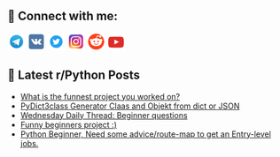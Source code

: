 ## 🔎 Connect with me:
[<img src="https://github.com/bullbesh/bullbesh/blob/main/images/Telegram.png" width="32" height="32" />](https://t.me/bullbesh)
[<img src="https://github.com/bullbesh/bullbesh/blob/main/images/VK.png" width="32" height="32" />](https://vk.com/bullbesh)
[<img src="https://github.com/bullbesh/bullbesh/blob/main/images/Twitter.png" width="32" height="32" />](https://twitter.com/bullbesh1)
[<img src="https://github.com/bullbesh/bullbesh/blob/main/images/Instagram.png" width="32" height="32" />](https://www.instagram.com/bullbesh)
[<img src="https://github.com/bullbesh/bullbesh/blob/main/images/Reddit.png" width="32" height="32" />](https://www.reddit.com/user/bullbesh)
[<img src="https://github.com/bullbesh/bullbesh/blob/main/images/YouTube.png" width="32" height="32" />](https://www.youtube.com/channel/UCtfjRs6uzgq5mfm8S06WTcg)

## 📕 Latest r/Python Posts
<!-- BLOG-POST-LIST:START -->
- [What is the funnest project you worked on?](https://www.reddit.com/r/Python/comments/11ria83/what_is_the_funnest_project_you_worked_on/)
- [PyDict3class Generator Claas and Objekt from dict or JSON](https://www.reddit.com/r/Python/comments/11rhd7h/pydict3class_generator_claas_and_objekt_from_dict/)
- [Wednesday Daily Thread: Beginner questions](https://www.reddit.com/r/Python/comments/11rfceo/wednesday_daily_thread_beginner_questions/)
- [Funny beginners project :&rpar;](https://www.reddit.com/r/Python/comments/11rdbam/funny_beginners_project/)
- [Python Beginner, Need some advice/route-map to get an Entry-level jobs.](https://www.reddit.com/r/Python/comments/11ravf6/python_beginner_need_some_adviceroutemap_to_get/)
<!-- BLOG-POST-LIST:END -->
